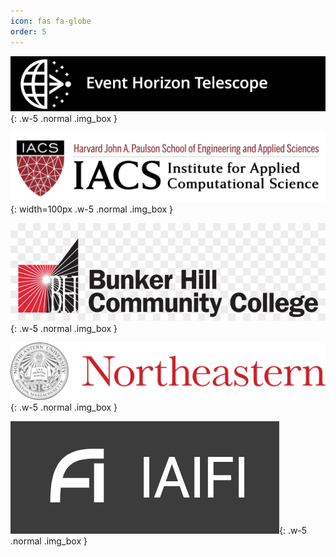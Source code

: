 ```yaml
---
icon: fas fa-globe
order: 5
---
```


![Event Horizon Telescope](/assets/images/EHT.png){: .w-5 .normal .img_box }



![Institute for Applied Computational Science](/assets/images/IACS-Logo.png){: width=100px .w-5 .normal .img_box }



![Bunker Hill Community College](/assets/images/BHCC.png){: .w-5 .normal .img_box }



![Northeastern University](/assets/images/Northeastern-logo.png){: .w-5 .normal .img_box }

![IAIFI](/assets/images/IAIFI.png){: .w-5 .normal .img_box }
